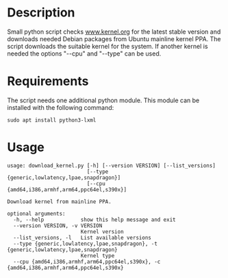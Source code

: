 # Description
Small python script checks www.kernel.org for the latest stable version and downloads needed Debian packages from Ubuntu
mainline kernel PPA. The script downloads the suitable kernel for the system. If another kernel is needed the options
"--cpu" and "--type" can be used.

# Requirements
The script needs one additional python module. This module can be installed with the following command:

`sudo apt install python3-lxml`

# Usage
```
usage: download_kernel.py [-h] [--version VERSION] [--list_versions]
                          [--type {generic,lowlatency,lpae,snapdragon}]
                          [--cpu {amd64,i386,armhf,arm64,ppc64el,s390x}]

Download kernel from mainline PPA.

optional arguments:
  -h, --help            show this help message and exit
  --version VERSION, -v VERSION
                        Kernel version
  --list_versions, -l   List available versions
  --type {generic,lowlatency,lpae,snapdragon}, -t {generic,lowlatency,lpae,snapdragon}
                        Kernel type
  --cpu {amd64,i386,armhf,arm64,ppc64el,s390x}, -c {amd64,i386,armhf,arm64,ppc64el,s390x}
```